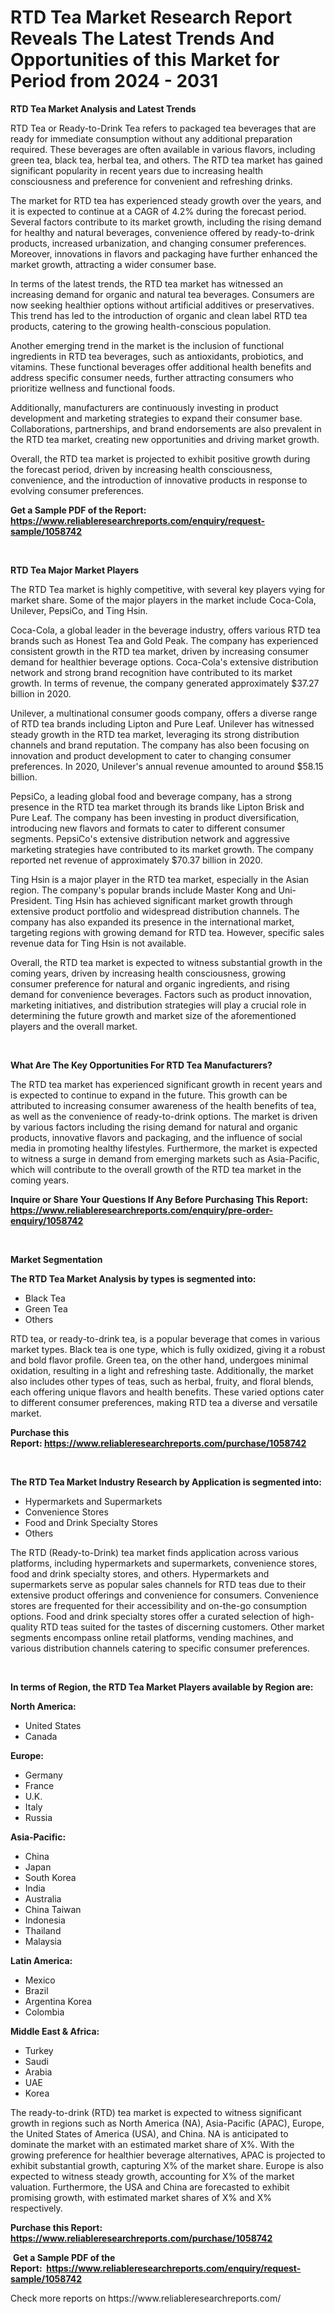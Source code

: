 <p><h1>RTD Tea Market Research Report Reveals The Latest Trends And Opportunities of this Market for Period from 2024 - 2031</h1></p><p><strong>RTD Tea Market Analysis and Latest Trends</strong></p>
<p><p>RTD Tea or Ready-to-Drink Tea refers to packaged tea beverages that are ready for immediate consumption without any additional preparation required. These beverages are often available in various flavors, including green tea, black tea, herbal tea, and others. The RTD tea market has gained significant popularity in recent years due to increasing health consciousness and preference for convenient and refreshing drinks.</p><p>The market for RTD tea has experienced steady growth over the years, and it is expected to continue at a CAGR of 4.2% during the forecast period. Several factors contribute to its market growth, including the rising demand for healthy and natural beverages, convenience offered by ready-to-drink products, increased urbanization, and changing consumer preferences. Moreover, innovations in flavors and packaging have further enhanced the market growth, attracting a wider consumer base.</p><p>In terms of the latest trends, the RTD tea market has witnessed an increasing demand for organic and natural tea beverages. Consumers are now seeking healthier options without artificial additives or preservatives. This trend has led to the introduction of organic and clean label RTD tea products, catering to the growing health-conscious population.</p><p>Another emerging trend in the market is the inclusion of functional ingredients in RTD tea beverages, such as antioxidants, probiotics, and vitamins. These functional beverages offer additional health benefits and address specific consumer needs, further attracting consumers who prioritize wellness and functional foods.</p><p>Additionally, manufacturers are continuously investing in product development and marketing strategies to expand their consumer base. Collaborations, partnerships, and brand endorsements are also prevalent in the RTD tea market, creating new opportunities and driving market growth.</p><p>Overall, the RTD tea market is projected to exhibit positive growth during the forecast period, driven by increasing health consciousness, convenience, and the introduction of innovative products in response to evolving consumer preferences.</p></p>
<p><strong>Get a Sample PDF of the Report:&nbsp; <a href="https://www.reliableresearchreports.com/enquiry/request-sample/1058742">https://www.reliableresearchreports.com/enquiry/request-sample/1058742</a></strong></p>
<p>&nbsp;</p>
<p><strong>RTD Tea Major Market Players</strong></p>
<p><p>The RTD Tea market is highly competitive, with several key players vying for market share. Some of the major players in the market include Coca-Cola, Unilever, PepsiCo, and Ting Hsin.</p><p>Coca-Cola, a global leader in the beverage industry, offers various RTD tea brands such as Honest Tea and Gold Peak. The company has experienced consistent growth in the RTD tea market, driven by increasing consumer demand for healthier beverage options. Coca-Cola's extensive distribution network and strong brand recognition have contributed to its market growth. In terms of revenue, the company generated approximately $37.27 billion in 2020.</p><p>Unilever, a multinational consumer goods company, offers a diverse range of RTD tea brands including Lipton and Pure Leaf. Unilever has witnessed steady growth in the RTD tea market, leveraging its strong distribution channels and brand reputation. The company has also been focusing on innovation and product development to cater to changing consumer preferences. In 2020, Unilever's annual revenue amounted to around $58.15 billion.</p><p>PepsiCo, a leading global food and beverage company, has a strong presence in the RTD tea market through its brands like Lipton Brisk and Pure Leaf. The company has been investing in product diversification, introducing new flavors and formats to cater to different consumer segments. PepsiCo's extensive distribution network and aggressive marketing strategies have contributed to its market growth. The company reported net revenue of approximately $70.37 billion in 2020.</p><p>Ting Hsin is a major player in the RTD tea market, especially in the Asian region. The company's popular brands include Master Kong and Uni-President. Ting Hsin has achieved significant market growth through extensive product portfolio and widespread distribution channels. The company has also expanded its presence in the international market, targeting regions with growing demand for RTD tea. However, specific sales revenue data for Ting Hsin is not available.</p><p>Overall, the RTD tea market is expected to witness substantial growth in the coming years, driven by increasing health consciousness, growing consumer preference for natural and organic ingredients, and rising demand for convenience beverages. Factors such as product innovation, marketing initiatives, and distribution strategies will play a crucial role in determining the future growth and market size of the aforementioned players and the overall market.</p></p>
<p>&nbsp;</p>
<p><strong>What Are The Key Opportunities For RTD Tea Manufacturers?</strong></p>
<p><p>The RTD tea market has experienced significant growth in recent years and is expected to continue to expand in the future. This growth can be attributed to increasing consumer awareness of the health benefits of tea, as well as the convenience of ready-to-drink options. The market is driven by various factors including the rising demand for natural and organic products, innovative flavors and packaging, and the influence of social media in promoting healthy lifestyles. Furthermore, the market is expected to witness a surge in demand from emerging markets such as Asia-Pacific, which will contribute to the overall growth of the RTD tea market in the coming years.</p></p>
<p><strong>Inquire or Share Your Questions If Any Before Purchasing This Report: <a href="https://www.reliableresearchreports.com/enquiry/pre-order-enquiry/1058742">https://www.reliableresearchreports.com/enquiry/pre-order-enquiry/1058742</a></strong></p>
<p>&nbsp;</p>
<p><strong>Market Segmentation</strong></p>
<p><strong>The RTD Tea Market Analysis by types is segmented into:</strong></p>
<p><ul><li>Black Tea</li><li>Green Tea</li><li>Others</li></ul></p>
<p><p>RTD tea, or ready-to-drink tea, is a popular beverage that comes in various market types. Black tea is one type, which is fully oxidized, giving it a robust and bold flavor profile. Green tea, on the other hand, undergoes minimal oxidation, resulting in a light and refreshing taste. Additionally, the market also includes other types of teas, such as herbal, fruity, and floral blends, each offering unique flavors and health benefits. These varied options cater to different consumer preferences, making RTD tea a diverse and versatile market.</p></p>
<p><strong>Purchase this Report:&nbsp;<a href="https://www.reliableresearchreports.com/purchase/1058742">https://www.reliableresearchreports.com/purchase/1058742</a></strong></p>
<p>&nbsp;</p>
<p><strong>The RTD Tea Market Industry Research by Application is segmented into:</strong></p>
<p><ul><li>Hypermarkets and Supermarkets</li><li>Convenience Stores</li><li>Food and Drink Specialty Stores</li><li>Others</li></ul></p>
<p><p>The RTD (Ready-to-Drink) tea market finds application across various platforms, including hypermarkets and supermarkets, convenience stores, food and drink specialty stores, and others. Hypermarkets and supermarkets serve as popular sales channels for RTD teas due to their extensive product offerings and convenience for consumers. Convenience stores are frequented for their accessibility and on-the-go consumption options. Food and drink specialty stores offer a curated selection of high-quality RTD teas suited for the tastes of discerning customers. Other market segments encompass online retail platforms, vending machines, and various distribution channels catering to specific consumer preferences.</p></p>
<p>&nbsp;</p>
<p><strong>In terms of Region, the RTD Tea Market Players available by Region are:</strong></p>
<p>
    <p> <strong> North America: </strong>
        <ul>
            <li>United States</li>
            <li>Canada</li>
        </ul>
        </p> 
    <p> <strong> Europe: </strong>
        <ul>
            <li>Germany</li>
            <li>France</li>
            <li>U.K.</li>
            <li>Italy</li>
            <li>Russia</li>
        </ul>
        </p> 
    <p> <strong> Asia-Pacific: </strong>
        <ul>
            <li>China</li>
            <li>Japan</li>
            <li>South Korea</li>
            <li>India</li>
            <li>Australia</li>
            <li>China Taiwan</li>
            <li>Indonesia</li>
            <li>Thailand</li>
            <li>Malaysia</li>
        </ul>
        </p> 
    <p> <strong> Latin America: </strong>
        <ul>
            <li>Mexico</li>
            <li>Brazil</li>
            <li>Argentina Korea</li>
            <li>Colombia</li>
        </ul>
        </p> 
    <p> <strong> Middle East & Africa: </strong>
        <ul>
            <li>Turkey</li>
            <li>Saudi</li>
            <li>Arabia</li>
            <li>UAE</li>
            <li>Korea</li>
        </ul>
    </p>
    </p>
<p><p>The ready-to-drink (RTD) tea market is expected to witness significant growth in regions such as North America (NA), Asia-Pacific (APAC), Europe, the United States of America (USA), and China. NA is anticipated to dominate the market with an estimated market share of X%. With the growing preference for healthier beverage alternatives, APAC is projected to exhibit substantial growth, capturing X% of the market share. Europe is also expected to witness steady growth, accounting for X% of the market valuation. Furthermore, the USA and China are forecasted to exhibit promising growth, with estimated market shares of X% and X% respectively.</p></p>
<p><strong>Purchase this Report: <a href="https://www.reliableresearchreports.com/purchase/1058742">https://www.reliableresearchreports.com/purchase/1058742</a></strong></p>
<p>&nbsp;<strong>Get a Sample PDF of the Report:&nbsp;&nbsp;<a href="https://www.reliableresearchreports.com/enquiry/request-sample/1058742">https://www.reliableresearchreports.com/enquiry/request-sample/1058742</a></strong></p>
<p><strong></strong></p>
<p>Check more reports on https://www.reliableresearchreports.com/</p>